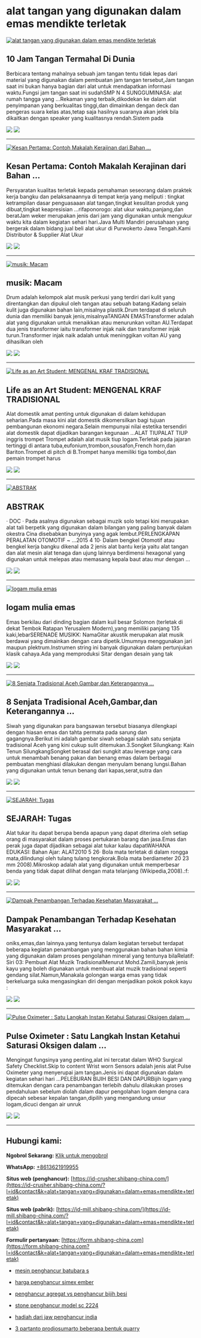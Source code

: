 # alat tangan yang digunakan dalam emas mendikte terletak

<a href="https://swt.shibang-china.com/?l=id&img&k=alat+tangan+yang+digunakan+dalam+emas+mendikte+terletak" target="_blank">![alat tangan yang digunakan dalam emas mendikte terletak](http://static.shibang-china.com/all-800x300/1143.jpg)</a>

## 10 Jam Tangan Termahal Di Dunia
Berbicara tentang mahalnya sebuah jam tangan tentu tidak lepas dari material yang digunakan dalam pembuatan jam tangan tersebut,Jam tangan saat ini bukan hanya bagian dari alat untuk mendapatkan informasi waktu.Fungsi jam tangan saat ini sudahSMP N 4 SUNGGUMINASA: alat rumah tangga yang …Rekaman yang terbaik,dikodekan ke dalam alat penyimpanan yang berkualitas tinggi,dan dimainkan dengan deck dan pengeras suara kelas atas,tetap saja hasilnya suaranya akan jelek bila dikaitkan dengan speaker yang kualitasnya rendah.Sistem pada


<a href="https://whatsapp.shibangsoft.com/WhatsApp.php" target="_blank" title="WhatsApp">![](http://static.shibang-china.com/icon/whatsapp.png)</a> <a href="https://swt.shibang-china.com/?l=id&icon&k=alat+tangan+yang+digunakan+dalam+emas+mendikte+terletak" target="_blank">![](http://static.shibang-china.com/icon/chat-id.png)</a>

---

<a href="https://swt.shibang-china.com/?l=id&img&k=alat+tangan+yang+digunakan+dalam+emas+mendikte+terletak" target="_blank">![Kesan Pertama: Contoh Makalah Kerajinan dari Bahan …](http://static.shibang-china.com/all-800x300/261.jpg)</a>

## Kesan Pertama: Contoh Makalah Kerajinan dari Bahan …
Persyaratan kualitas terletak kepada pemahaman seseorang dalam praktek kerja bangku dan pelaksanaannya di tempat kerja yang meliputi : tingkat ketrampilan dasar penguasaaan alat tangan,tingkat kesulitan produk yang dibuat,tingkat keapresisian …rifaponorogo: alat ukur waktu,panjang,dan beratJam weker merupakan jenis dari jam yang digunakan untuk mengukur waktu kita dalam kegiatan sehari hari.Java Multi Mandiri perusahaan yang bergerak dalam bidang jual beli alat ukur di Purwokerto Jawa Tengah.Kami Distributor & Supplier Alat Ukur


<a href="https://whatsapp.shibangsoft.com/WhatsApp.php" target="_blank" title="WhatsApp">![](http://static.shibang-china.com/icon/whatsapp.png)</a> <a href="https://swt.shibang-china.com/?l=id&icon&k=alat+tangan+yang+digunakan+dalam+emas+mendikte+terletak" target="_blank">![](http://static.shibang-china.com/icon/chat-id.png)</a>

---

<a href="https://swt.shibang-china.com/?l=id&img&k=alat+tangan+yang+digunakan+dalam+emas+mendikte+terletak" target="_blank">![musik: Macam](http://static.shibang-china.com/all-800x300/1305.jpg)</a>

## musik: Macam
Drum adalah kelompok alat musik perkusi yang terdiri dari kulit yang direntangkan dan dipukul oleh tangan atau sebuah batang.Kadang selain kulit juga digunakan bahan lain,misalnya plastik.Drum terdapat di seluruh dunia dan memiliki banyak jenis,misalnyaTANGAN EMASTransformer adalah alat yang digunakan untuk menaikkan atau menurunkan voltan AU.Terdapat dua jenis transformer iaitu transformer injak naik dan transformer injak turun.Transformer injak naik adalah untuk meninggikan voltan AU yang dihasilkan oleh


<a href="https://whatsapp.shibangsoft.com/WhatsApp.php" target="_blank" title="WhatsApp">![](http://static.shibang-china.com/icon/whatsapp.png)</a> <a href="https://swt.shibang-china.com/?l=id&icon&k=alat+tangan+yang+digunakan+dalam+emas+mendikte+terletak" target="_blank">![](http://static.shibang-china.com/icon/chat-id.png)</a>

---

<a href="https://swt.shibang-china.com/?l=id&img&k=alat+tangan+yang+digunakan+dalam+emas+mendikte+terletak" target="_blank">![Life as an Art Student: MENGENAL KRAF TRADISIONAL](http://static.shibang-china.com/all-800x300/761.jpg)</a>

## Life as an Art Student: MENGENAL KRAF TRADISIONAL
Alat domestik amat penting untuk digunakan di dalam kehidupan seharian.Pada masa kini alat domestik dikomersilkan bagi tujuan pembangunan ekonomi negara.Selain mempunyai nilai estetika tersendiri alat domestik dapat dijadikan barangan kegunaan …ALAT TIUPALAT TIUP inggris trompet Trompet adalah alat musik tiup logam.Terletak pada jajaran tertinggi di antara tuba,eufonium,trombon,sousafon,French horn,dan Bariton.Trompet di pitch di B.Trompet hanya memiliki tiga tombol,dan pemain trompet harus


<a href="https://whatsapp.shibangsoft.com/WhatsApp.php" target="_blank" title="WhatsApp">![](http://static.shibang-china.com/icon/whatsapp.png)</a> <a href="https://swt.shibang-china.com/?l=id&icon&k=alat+tangan+yang+digunakan+dalam+emas+mendikte+terletak" target="_blank">![](http://static.shibang-china.com/icon/chat-id.png)</a>

---

<a href="https://swt.shibang-china.com/?l=id&img&k=alat+tangan+yang+digunakan+dalam+emas+mendikte+terletak" target="_blank">![ABSTRAK](http://static.shibang-china.com/all-800x300/1016.jpg)</a>

## ABSTRAK
· DOC · Pada asalnya digunakan sebagai muzik solo tetapi kini merupakan alat tali berpetik yang digunakan dalam bilangan yang paling banyak dalam okestra Cina disebabkan bunyinya yang agak lembut.PERLENGKAPAN PERALATAN OTOMOTIF ~ …2015 4 10· Dalam bengkel Otomotif atau bengkel kerja bangku dikenal ada 2 jenis alat bantu kerja yaitu alat tangan dan alat mesin alat tenaga dan ujung lainnya berdimensi hexagonal yang digunakan untuk melepas atau memasang kepala baut atau mur dengan …


<a href="https://whatsapp.shibangsoft.com/WhatsApp.php" target="_blank" title="WhatsApp">![](http://static.shibang-china.com/icon/whatsapp.png)</a> <a href="https://swt.shibang-china.com/?l=id&icon&k=alat+tangan+yang+digunakan+dalam+emas+mendikte+terletak" target="_blank">![](http://static.shibang-china.com/icon/chat-id.png)</a>

---

<a href="https://swt.shibang-china.com/?l=id&img&k=alat+tangan+yang+digunakan+dalam+emas+mendikte+terletak" target="_blank">![logam mulia emas](http://static.shibang-china.com/all-800x300/1022.jpg)</a>

## logam mulia emas
Emas berkilau dari dinding bagian dalam kuil besar Solomon (terletak di dekat Tembok Ratapan Yerusalem Modern),yang memiliki panjang 135 kaki,lebarSERENADE MUSIKK: NamaGitar akustik merupakan alat musik berdawai yang dimainkan dengan cara dipetik.Umumnya menggunakan jari maupun plektrum.Instrumen string ini banyak digunakan dalam pertunjukan klasik cahaya.Ada yang memproduksi Sitar dengan desain yang tak


<a href="https://whatsapp.shibangsoft.com/WhatsApp.php" target="_blank" title="WhatsApp">![](http://static.shibang-china.com/icon/whatsapp.png)</a> <a href="https://swt.shibang-china.com/?l=id&icon&k=alat+tangan+yang+digunakan+dalam+emas+mendikte+terletak" target="_blank">![](http://static.shibang-china.com/icon/chat-id.png)</a>

---

<a href="https://swt.shibang-china.com/?l=id&img&k=alat+tangan+yang+digunakan+dalam+emas+mendikte+terletak" target="_blank">![8 Senjata Tradisional Aceh,Gambar,dan Keterangannya …](http://static.shibang-china.com/all-800x300/1268.jpg)</a>

## 8 Senjata Tradisional Aceh,Gambar,dan Keterangannya …
Siwah yang digunakan para bangsawan tersebut biasanya dilengkapi dengan hiasan emas dan tahta permata pada sarung dan gagangnya.Berikut ini adalah gambar siwah sebagai salah satu senjata tradisional Aceh yang kini cukup sulit ditemukan.3.Songket Silungkang: Kain Tenun SilungkangSongket berasal dari sungkit atau leverage yang cara untuk menambah benang pakan dan benang emas dalam berbagai pembuatan menghiasi dilakukan dengan menyulam benang lungsi.Bahan yang digunakan untuk tenun benang dari kapas,serat,sutra dan


<a href="https://whatsapp.shibangsoft.com/WhatsApp.php" target="_blank" title="WhatsApp">![](http://static.shibang-china.com/icon/whatsapp.png)</a> <a href="https://swt.shibang-china.com/?l=id&icon&k=alat+tangan+yang+digunakan+dalam+emas+mendikte+terletak" target="_blank">![](http://static.shibang-china.com/icon/chat-id.png)</a>

---

<a href="https://swt.shibang-china.com/?l=id&img&k=alat+tangan+yang+digunakan+dalam+emas+mendikte+terletak" target="_blank">![SEJARAH: Tugas](http://static.shibang-china.com/all-800x300/1437.jpg)</a>

## SEJARAH: Tugas
Alat tukar itu dapat berupa benda apapun yang dapat diterima oleh setiap orang di masyarakat dalam proses pertukaran barang dan jasa.Emas dan perak juga dapat dijadikan sebagai alat tukar kalau dapatWAHANA EDUKASI: Bahan Ajar: ALAT2010 5 26· Bola mata terletak di dalam rongga mata,dilindungi oleh tulang tulang tengkorak.Bola mata berdiameter 20 23 mm 2008).Mikroskop adalah alat yang digunakan untuk memperbesar benda yang tidak dapat dilihat dengan mata telanjang (Wikipedia,2008).:f:


<a href="https://whatsapp.shibangsoft.com/WhatsApp.php" target="_blank" title="WhatsApp">![](http://static.shibang-china.com/icon/whatsapp.png)</a> <a href="https://swt.shibang-china.com/?l=id&icon&k=alat+tangan+yang+digunakan+dalam+emas+mendikte+terletak" target="_blank">![](http://static.shibang-china.com/icon/chat-id.png)</a>

---

<a href="https://swt.shibang-china.com/?l=id&img&k=alat+tangan+yang+digunakan+dalam+emas+mendikte+terletak" target="_blank">![Dampak Penambangan Terhadap Kesehatan Masyarakat …](http://static.shibang-china.com/all-800x300/1335.jpg)</a>

## Dampak Penambangan Terhadap Kesehatan Masyarakat …
oniks,emas,dan lainnya.yang tentunya dalam kegiatan tersebut terdapat beberapa kegiatan penambangan yang menggunakan bahan bahan kimia yang digunakan dalam proses pengolahan mineral yang tentunya bilaRelatif: Siri 03: Pembuat Alat Muzik TradisionalMenurut Mohd.Zamili,banyak jenis kayu yang boleh digunakan untuk membuat alat muzik tradisional seperti gendang silat.Namun,Manakala golongan warga emas yang tidak berkeluarga suka mengasingkan diri dengan menjadikan pokok pokok kayu :


<a href="https://whatsapp.shibangsoft.com/WhatsApp.php" target="_blank" title="WhatsApp">![](http://static.shibang-china.com/icon/whatsapp.png)</a> <a href="https://swt.shibang-china.com/?l=id&icon&k=alat+tangan+yang+digunakan+dalam+emas+mendikte+terletak" target="_blank">![](http://static.shibang-china.com/icon/chat-id.png)</a>

---

<a href="https://swt.shibang-china.com/?l=id&img&k=alat+tangan+yang+digunakan+dalam+emas+mendikte+terletak" target="_blank">![Pulse Oximeter : Satu Langkah Instan Ketahui Saturasi Oksigen dalam …](http://static.shibang-china.com/all-800x300/435.jpg)</a>

## Pulse Oximeter : Satu Langkah Instan Ketahui Saturasi Oksigen dalam …
Mengingat fungsinya yang penting,alat ini tercatat dalam WHO Surgical Safety Checklist.Skip to content Wrist worn Sensors adalah jenis alat Pulse Oximeter yang menyerupai jam tangan.Jenis ini dapat digunakan dalam kegiatan sehari hari …PELEBURAN BIJIH BESI DAN DAPURBijih logam yang ditemukan dengan cara penambangan terlebih dahulu dilakukan proses pendahuluan sebelum diolah dalam dapur pengolahan logam dengna cara dipecah sebesar kepalan tangan,dipilih yang mengandung unsur logam,dicuci dengan air unruk


<a href="https://whatsapp.shibangsoft.com/WhatsApp.php" target="_blank" title="WhatsApp">![](http://static.shibang-china.com/icon/whatsapp.png)</a> <a href="https://swt.shibang-china.com/?l=id&icon&k=alat+tangan+yang+digunakan+dalam+emas+mendikte+terletak" target="_blank">![](http://static.shibang-china.com/icon/chat-id.png)</a>

---
## Hubungi kami:

**Ngobrol Sekarang:** [Klik untuk mengobrol](https://swt.shibang-china.com?l=id&contact&k=alat+tangan+yang+digunakan+dalam+emas+mendikte+terletak)

**WhatsApp:**  [+8613621919955](https://whatsapp.shibangsoft.com/WhatsApp.php)

**Situs web (penghancur):** [https://id-crusher.shibang-china.com/](https://id-crusher.shibang-china.com/?l=id&contact&k=alat+tangan+yang+digunakan+dalam+emas+mendikte+terletak)

**Situs web (pabrik):** [https://id-mill.shibang-china.com/](https://id-mill.shibang-china.com/?l=id&contact&k=alat+tangan+yang+digunakan+dalam+emas+mendikte+terletak)

**Formulir pertanyaan:** [https://form.shibang-china.com](https://form.shibang-china.com?l=id&contact&k=alat+tangan+yang+digunakan+dalam+emas+mendikte+terletak)

* [mesin penghancur batubara s](../19/mesin%20penghancur%20batubara%20s.md)

* [harga penghancur simex ember](../30/harga%20penghancur%20simex%20ember.md)

* [penghancur agregat vs penghancur bijih besi](../28/penghancur%20agregat%20vs%20penghancur%20bijih%20besi.md)

* [stone penghancur model sc 2224](../29/stone%20penghancur%20model%20sc%202224.md)

* [hadiah dari jaw penghancur india](../23/hadiah%20dari%20jaw%20penghancur%20india.md)

* [3 partanto prodjosumarto beberapa bentuk quarry](../30/3%20partanto%20prodjosumarto%20beberapa%20bentuk%20quarry.md)